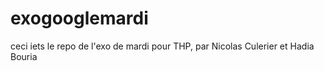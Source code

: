 # exogooglemardi
ceci iets le repo de l'exo de mardi pour THP, par Nicolas Culerier et Hadia Bouria
